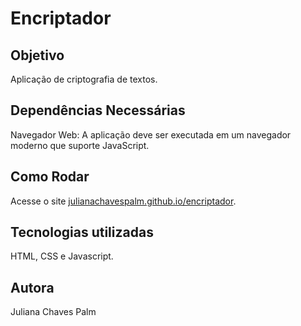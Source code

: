 # Encriptador
## Objetivo
Aplicação de criptografia de textos.

## Dependências Necessárias
Navegador Web: A aplicação deve ser executada em um navegador moderno que suporte JavaScript.

## Como Rodar
Acesse o site [julianachavespalm.github.io/encriptador](julianachavespalm.github.io/encriptador).

## Tecnologias utilizadas
HTML, CSS e Javascript.

## Autora
Juliana Chaves Palm
